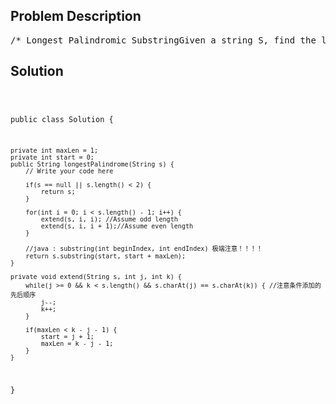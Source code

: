 <!--
<style>
  body { font-family: Arial, sans-serif; }
  .container { max-width: 700px; margin: 0 auto; padding: 10px; }
  .comment-block { background-color: #f9f9f9; padding: 10px; border-left: 5px solid #ccc; overflow-wrap: break-word; white-space: pre-wrap; }
  .code-block { background-color: #f4f4f4; padding: 10px; border: 1px solid #ddd; overflow-wrap: break-word; white-space: pre-wrap; }
</style>
-->

<div class='container'>
<h2>Problem Description</h2>
<div class='comment-block'>
<pre>
/* Longest Palindromic SubstringGiven a string S, find the longest palindromic substring in S.You may assume that the maximum length of S is 1000,and there exists one unique longest palindromic substring.ExampleGiven the string = "abcdzdcab", return "cdzdc".*/    /**     * @param s input string     * @return the longest palindromic substring     */</pre>
</div>

<h2>Solution</h2>
<div class='code-block'>
<pre><code class='language-java'>

public class Solution {
     
    private int maxLen = 1;
    private int start = 0;
    public String longestPalindrome(String s) {
        // Write your code here
        
        if(s == null || s.length() < 2) {
            return s;
        }
        
        for(int i = 0; i < s.length() - 1; i++) { 
            extend(s, i, i); //Assume odd length
            extend(s, i, i + 1);//Assume even length
        }
        
        //java : substring(int beginIndex, int endIndex) 极端注意！！！！
        return s.substring(start, start + maxLen);
    }
    
    private void extend(String s, int j, int k) {
        while(j >= 0 && k < s.length() && s.charAt(j) == s.charAt(k)) { //注意条件添加的先后顺序
            j--;
            k++;
        }

        if(maxLen < k - j - 1) {
            start = j + 1;
            maxLen = k - j - 1;
        }
    }
}
</code></pre>
</div>
</div>
